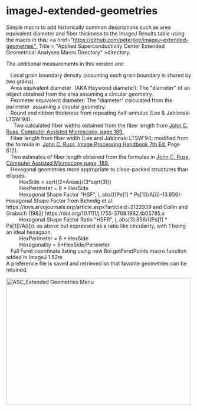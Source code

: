 # imageJ-extended-geometries
Simple macro to add historically common descriptions such as area equivalent diameter and fiber thickness to the ImageJ Results table using the macro in this: <a href="https://github.com/peterjlee/imageJ-extended-geometries"  Title = "Applied Superconductivity Center Extended Geometrical Analyses Macro Directory" >directory</a>.</p><p>The additional measurements in this version are:</p>
<p>&nbsp;&nbsp;&nbsp;Local grain boundary density (assuming each grain boundary is shared by two grains).<br />
&nbsp;&nbsp;&nbsp;Area equivalent diameter  (AKA Heywood diameter): The &quot;diameter&quot; of an object obtained from the area assuming a circular geometry.<br />
&nbsp;&nbsp;&nbsp;Perimeter equivalent diameter: The &quot;diameter&quot; calculated from the perimeter  assuming a circular geometry.<br />
&nbsp;&nbsp;&nbsp;Round end ribbon thickness from repeating half-annulus (Lee &amp; Jablonski LTSW'94).<br />  &nbsp;&nbsp;&nbsp;Two calculated fiber widths obtained from the fiber length from <a href="http://www.springer.com/us/book/9781461278689">John C. Russ, Computer Assisted Microscopy, page 189.</a><br />
&nbsp;&nbsp;&nbsp;Fiber length from fiber width (Lee and Jablonski LTSW'94; modified from the formula in  <a href="https://www.crcpress.com/The-Image-Processing-Handbook-Seventh-Edition/Russ-Neal/p/book/9781498740265">John C. Russ, Image Processing Handbook 7th Ed.</a> Page 612).<br />
&nbsp;&nbsp;&nbsp;Two estimates of fiber length obtained from the formulas in <a href="http://www.springer.com/us/book/9781461278689">John C. Russ, Computer Assisted Microscopy page, 189.</a><br />
&nbsp;&nbsp;&nbsp;Hexagonal geometries more appropriate to close-packed structures than ellipses.<br />
  &nbsp;&nbsp;&nbsp;&nbsp;&nbsp;&nbsp;&nbsp;&nbsp;&nbsp;HexSide = sqrt((2*Areas)/(3*sqrt(3))) <br />
  &nbsp;&nbsp;&nbsp;&nbsp;&nbsp;&nbsp;&nbsp;&nbsp;&nbsp;HexPerimeter = 6 * HexSide <br />
  &nbsp;&nbsp;&nbsp;&nbsp;&nbsp;&nbsp;&nbsp;&nbsp;&nbsp;Hexagonal Shape Factor "HSF", i, abs(((Ps[1] * Ps[1])/A[i])-13.856): Hexagonal Shape Factor from Behndig et al. https://iovs.arvojournals.org/article.aspx?articleid=2122939 and Collin and Grabsch (1982) https://doi.org/10.1111/j.1755-3768.1982.tb05785.x <br />
   &nbsp;&nbsp;&nbsp;&nbsp;&nbsp;&nbsp;&nbsp;&nbsp;&nbsp;Hexagonal Shape Factor Ratio "HSFR", i, abs(13.856/((Ps[1] * Ps[1])/A[i])): as above but expressed as a ratio like circularity, with 1 being an ideal hexagaon. <br />
  &nbsp;&nbsp;&nbsp;&nbsp;&nbsp;&nbsp;&nbsp;&nbsp;&nbsp;HexPerimeter = 6 * HexSide <br />
  &nbsp;&nbsp;&nbsp;&nbsp;&nbsp;&nbsp;&nbsp;&nbsp;&nbsp;Hexagonality = 6*HexSide/Perimeter<br />
&nbsp;&nbsp;&nbsp;Full Feret coordinate listing using new Roi.getFeretPoints macro function added in ImageJ 1.52m<br />
A preference file is saved and retrieved so that favorite geometries can be retained.</p>
<p><img src="https://fs.magnet.fsu.edu/~lee/asc/ImageJUtilities/IA_Images/ASC_Extended_Geometries_Menu_500x344.png" alt="ASC_Extended Geometries Menu" width="500" height="344" /> </p>

